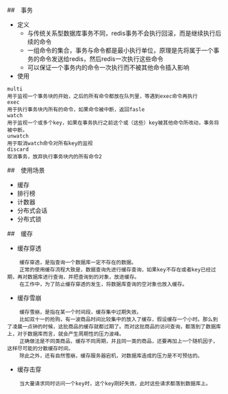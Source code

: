 ##　事务

- 定义
  - 与传统关系型数据库事务不同，redis事务不会执行回滚，而是继续执行后续的命令
  - 一组命令的集合，事务与命令都是最小执行单位，原理是先将属于一个事务的命令发送给redis，然后redis一次执行这些命令
  - 可以保证一个事务内的命令一次执行而不被其他命令插入影响
- 使用

```
multi
用于监视一个事务块的开始，之后的所有命令都放在队列里，等遇到exec命令再执行
exec
用于执行事务块内所有的命令，如果命令被中断，返回fasle
watch
用于监视一个或多个key，如果在事务执行之前这个或（这些）key被其他命令所改动，事务将被中断。
unwatch
用于取消watch命令对所有key的监视
discard
取消事务，放弃执行事务块内的所有命令2
```

##　使用场景

- 缓存
- 排行榜
- 计数器
- 分布式会话
- 分布式锁

##　缓存

- 缓存穿透

```
	缓存穿透，是指查询一个数据库一定不存在的数据。
	正常的使用缓存流程大致是，数据查询先进行缓存查询，如果key不存在或者key已经过期，再对数据库进行查询，并把查询到的对象，放进缓存。
	在工作中，为了防止缓存穿透的发生，将数据库查询的空对象也放入缓存。
```



- 缓存雪崩

```
	缓存雪崩，是指在某一个时间段，缓存集中过期失效。
	比如双十一的抢购，有一波商品时间比较集中的放入了缓存，假设缓存一个小时。那么到了凌晨一点钟的时候，这批商品的缓存就都过期了。而对这批商品的访问查询，都落到了数据库上，对于数据库而言，就会产生周期性的压力波峰。
	正确做法是不同类商品，缓存不同周期，并且同一类的商品，还要再加上一个随机因子，这样尽可能的分散缓存时间。
	除此之外，还有自然雪崩，缓存服务器宕机，对数据库造成的压力是不可预估的。

```



- 缓存击穿

```
	当大量请求同时访问一个key时，这个key刚好失效，此时这些请求都落到数据库上。
```

